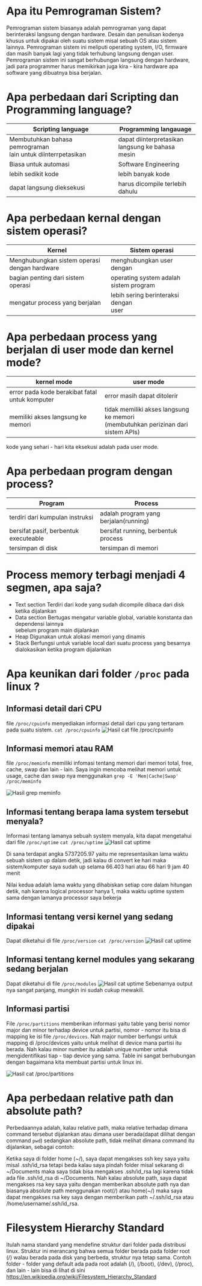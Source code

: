 # Apa itu Pemrograman Sistem?
Pemrograman sistem biasanya adalah pemrograman yang dapat berinteraksi langsung dengan hardware. Desain dan penulisan kodenya khusus untuk dipakai oleh suatu sistem misal sebuah OS atau sistem lainnya. Pemrograman sistem ini meliputi operating system, I/O, firmware dan masih banyak lagi yang tidak terhubung langsung dengan user. Pemrograman sistem ini sangat berhubungan langsung dengan hardware, jadi para programmer harus memikirkan juga kira - kira hardware apa software yang dibuatnya bisa berjalan. 

# Apa perbedaan dari Scripting dan Programming language?
| Scripting language | Programming langauage |
| -------------------| --------------------- |
| Membutuhkan bahasa pemrograman<br>lain untuk diinterrpetasikan | dapat diinterpretasikan<br>langsung ke bahasa mesin |
| Biasa untuk automasi | Software Engineering |
| lebih sedikit kode | lebih banyak kode |
| dapat langsung dieksekusi | harus dicompile terlebih<br>dahulu |

# Apa perbedaan kernal dengan sistem operasi?
| Kernel | Sistem operasi |
| -------| -------------- |
| Menghubungkan sistem operasi dengan hardware | menghubungkan user dengan |
| bagian penting dari sistem operasi | operating system adalah sistem program |
| mengatur process yang berjalan | lebih sering berinteraksi dengan<br>user |

# Apa perbedaan process yang berjalan di user mode dan kernel mode?
| kernel mode | user mode |
| ----------- | --------- |
| error pada kode berakibat fatal untuk komputer | error masih dapat ditolerir |
| memiliki akses langsung ke memori | tidak memiliki akses langsung ke memori<br>(membutuhkan perizinan dari sistem APIs) |
kode yang sehari - hari kita eksekusi adalah pada user mode.

# Apa perbedaan program dengan process?
| Program | Process |
| ------- | ------- |
| terdiri dari kumpulan instruksi | adalah program yang berjalan(running) |
| bersifat pasif, berbentuk executeable | bersifat running, berbentuk process |
| tersimpan di disk | tersimpan di memori |

# Process memory terbagi menjadi 4 segmen, apa saja?
* Text section
Terdiri dari kode yang sudah dicompile dibaca dari disk ketika dijalankan
* Data section
Bertugas mengatur variable global, variable konstanta dan dependensi lainnya<br>sebelum program main dijalankan
* Heap
Digunakan untuk alokasi memori yang dinamis
* Stack
Berfungsi untuk variable local dari suatu process yang besarnya dialokasikan ketika program dijalankan

# Apa keunikan dari folder `/proc` pada linux ?
## Informasi detail dari CPU
file `/proc/cpuinfo` menyediakan informasi detail dari cpu yang tertanam pada suatu sistem.
`cat /proc/cpuinfo`
![Hasil cat file /proc/cpuinfo](/images/cpuinfo.png)

## Informasi memori atau RAM
file `/proc/meminfo` memiliki infomasi tentang memori dari memori total, free, cache, swap dan lain - lain. Saya ingin mencoba melihat memori untuk usage, cache dan swap nya menggunakan
`grep -E 'Mem|Cache|Swap' /proc/meminfo`

![Hasil grep meminfo](/images/meminfo.png)

## Informasi tentang berapa lama system tersebut menyala?
Informasi tentang lamanya sebuah system menyala, kita dapat mengetahui dari file `/proc/uptime`
`cat /proc/uptime`
![Hasil cat uptime](/images/uptime.png)

Di sana terdapat angka 5737205.97 yaitu me representasikan lama waktu sebuah sistem up dalam detik, jadi kalau di convert ke hari maka sistem/komputer saya sudah up selama 66.403 hari atau 66 hari 9 jam 40 menit

Nilai kedua adalah lama waktu yang dihabiskan setiap core dalam hitungan detik, nah karena logical processor hanya 1, maka waktu uptime system sama dengan lamanya processor saya bekerja

## Informasi tentang versi kernel yang sedang dipakai
Dapat diketahui di file `/proc/version`
`cat /proc/version`
![Hasil cat uptime](/images/kernel-version.png)

## Informasi tentang kernel modules yang sekarang sedang berjalan
Dapat diketahui di file `/proc/modules`
![Hasil cat uptime](/images/kernel-modules.png)
Sebenarnya output nya sangat panjang, mungkin ini sudah cukup mewakili.

## Informasi partisi
File `/proc/partitions` memberikan informasi yaitu  table yang berisi nomor major dan minor terhadap device untuk partisi, nomor - nomor itu bisa di mapping ke isi file `/proc/devices`.  Nah major number berfungsi untuk mapping di /proc/devices yaitu untuk melihat di device mana partisi itu berada. Nah kalau minor number itu adalah unique number untuk mengidentifikasi tiap - tiap device yang sama. Table ini sangat berhubungan dengan bagaimana kita membuat partisi untuk linux ini.

![Hasil cat /proc/partitions](/images/partitions.png)


# Apa perbedaan relative path dan absolute path?
Perbedaannya adalah, kalau relative path, maka relative terhadap dimana command tersebut dijalankan atau dimana user berada(dapat dilihat dengan command `pwd`) sedangkan absolute path, tidak melihat dimana command itu dijalankan, sebagai contoh:

Ketika saya di folder home (~/), saya dapat mengakses ssh key saya yaitu misal .ssh/id_rsa tetapi beda kalau saya pindah folder misal sekarang di ~/Documents maka saya tidak bisa mengakses .ssh/id_rsa lagi karena tidak ada file .ssh/id_rsa di ~/Documents.
Nah kalau absolute path, saya dapat mengakses rsa key saya yaitu dengan memberikan absolute path nya dan biasanya absolute path menggunakan root(/) atau home(~/) maka saya dapat mengakses rsa key saya dengan memberikan path ~/.ssh/id_rsa atau /home/username/.ssh/id_rsa.

# Filesystem Hierarchy Standard
Itulah nama standard yang mendefine struktur dari folder pada distribusi linux. Struktur ini merancang bahwa semua folder berada pada folder root (/) walau berada pada disk yang berbeda, struktur nya tetap sama. Contoh folder - folder yang default ada pada root adalah (/), (/boot), (/dev), (/proc), dan lain - lain bisa di lihat di sini https://en.wikipedia.org/wiki/Filesystem_Hierarchy_Standard